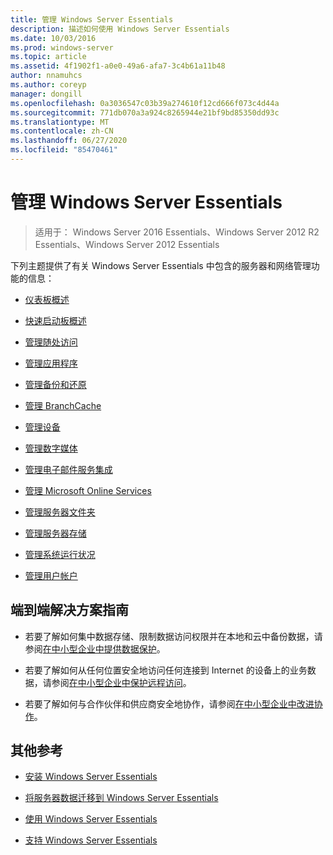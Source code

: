 ```yaml
---
title: 管理 Windows Server Essentials
description: 描述如何使用 Windows Server Essentials
ms.date: 10/03/2016
ms.prod: windows-server
ms.topic: article
ms.assetid: 4f1902f1-a0e0-49a6-afa7-3c4b61a11b48
author: nnamuhcs
ms.author: coreyp
manager: dongill
ms.openlocfilehash: 0a3036547c03b39a274610f12cd666f073c4d44a
ms.sourcegitcommit: 771db070a3a924c8265944e21bf9bd85350dd93c
ms.translationtype: MT
ms.contentlocale: zh-CN
ms.lasthandoff: 06/27/2020
ms.locfileid: "85470461"
---
```

# <a name="manage-windows-server-essentials"></a>管理 Windows Server Essentials

>适用于： Windows Server 2016 Essentials、Windows Server 2012 R2 Essentials、Windows Server 2012 Essentials

下列主题提供了有关 Windows Server Essentials 中包含的服务器和网络管理功能的信息：

-   [仪表板概述](Overview-of-the-Dashboard-in-Windows-Server-Essentials.md)

-   [快速启动板概述](Overview-of-the-Launchpad-in-Windows-Server-Essentials.md)

-   [管理随处访问](Manage-Anywhere-Access-in-Windows-Server-Essentials.md)

-   [管理应用程序](Manage-Applications-in-Windows-Server-Essentials.md)

-   [管理备份和还原](Manage-Backup-and-Restore-in-Windows-Server-Essentials.md)

-   [管理 BranchCache](Manage-BranchCache-in-Windows-Server-Essentials.md)

-   [管理设备](Manage-Devices-in-Windows-Server-Essentials.md)

-   [管理数字媒体](Manage-Digital-Media-in-Windows-Server-Essentials.md)

-   [管理电子邮件服务集成](Manage-Email-Service-Integration-in-Windows-Server-Essentials.md)

-   [管理 Microsoft Online Services](Manage-Microsoft-Online-Services-in-Windows-Server-Essentials.md)

-   [管理服务器文件夹](Manage-Server-Folders-in-Windows-Server-Essentials.md)

-   [管理服务器存储](Manage-Server-Storage-in-Windows-Server-Essentials.md)

-   [管理系统运行状况](Manage-System-Health-in-Windows-Server-Essentials.md)

-   [管理用户帐户](Manage-User-Accounts-in-Windows-Server-Essentials.md)

## <a name="end-to-end-solution-guides"></a>端到端解决方案指南

-    若要了解如何集中数据存储、限制数据访问权限并在本地和云中备份数据，请参阅[在中小型企业中提供数据保护](https://technet.microsoft.com/library/dn582043.aspx)。

-    若要了解如何从任何位置安全地访问任何连接到 Internet 的设备上的业务数据，请参阅[在中小型企业中保护远程访问](https://technet.microsoft.com/library/dn629457.aspx)。

-    若要了解如何与合作伙伴和供应商安全地协作，请参阅[在中小型企业中改进协作](https://technet.microsoft.com/library/dn747893.aspx)。

## <a name="additional-references"></a>其他参考

-   [安装 Windows Server Essentials](../install/Install-Windows-Server-Essentials.md)

-   [将服务器数据迁移到 Windows Server Essentials](../migrate/Migrate-Server-Data-to-Windows-Server-Essentials.md)

-   [使用 Windows Server Essentials](../use/Use-Windows-Server-Essentials.md)

-   [支持 Windows Server Essentials](../support/Support-Windows-Server-Essentials.md)
